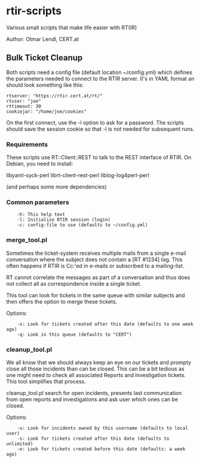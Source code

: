 # rtir-scripts
Various small scripts that make life easier with RT(IR)

Author: Otmar Lendl, CERT.at

## Bulk Ticket Cleanup

Both scripts need a config file (default location ~/config.yml) which 
defines the parameters needed to connect to the RTIR server. It's in 
YAML format an should look something like this:

```
rtserver: "https://rtir.cert.at/rt/"
rtuser: "joe"
rttimeout: 30
cookiejar: "/home/joe/cookies"
```
On the first connect, use the -l option to ask for a password. The scripts
should save the session cookie so that -l is not needed for subsequent runs.

### Requirements

These scripts use RT::Client::REST to talk to the REST interface of RTIR.
On Debian, you need to install:

  libyaml-syck-perl librt-client-rest-perl liblog-log4perl-perl

(and perhaps some more dependencies)

### Common parameters

        -h: This help text
        -l: Initialize RTIR session (login)
        -c: config-file to use (defaults to ~/config.yml)

### merge_tool.pl

Sometimes the ticket-system receives multiple mails from a single e-mail
conversation where the subject does not contain a [RT #1234] tag. This often
happens if RTIR is Cc:'ed in e-mails or subscribed to a mailing-list.

RT cannot correlate the messages as part of a conversation and thus does not
collect all as correspondence inside a single ticket.

This tool can look for tickets in the same queue with similar subjects and
then offers the option to merge these tickets.

Options:

        -s: Look for tickets created after this date (defaults to one week ago)
        -q: Look in this queue (defaults to "CERT")

### cleanup_tool.pl

We all know that we should always keep an eye on our tickets and prompty
close all those incidents than can be closed. This can be a bit tedious as
one might need to check all associated Reports and Investigation tickets.
This tool simplifies that process.

cleanup_tool.pl search for open incidents, presents last communication from 
open reports and investigations and ask user which ones can be closed.

Options:

        -u: Look for incidents owned by this username (defaults to local user)
        -s: Look for tickets created after this date (defaults to unlimited)
        -e: Look for tickets created before this date (defaults: a week ago)
